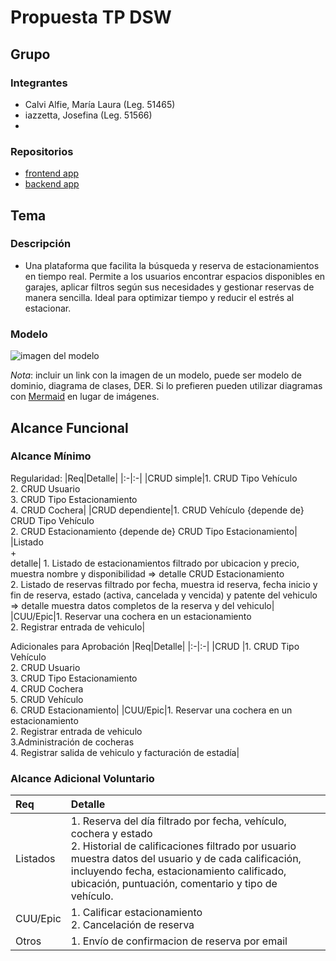 # Propuesta TP DSW

## Grupo
### Integrantes
* Calvi Alfie, María Laura (Leg. 51465)
* iazzetta, Josefina (Leg. 51566)
* 

### Repositorios
* [frontend app](https://github.com/lauracalvi5/tp-dsw-frontend-2025)
* [backend app](https://github.com/lauracalvi5/tp-dsw-backend-2025)


## Tema
### Descripción
* Una plataforma que facilita la búsqueda y reserva de estacionamientos en tiempo real. Permite a los usuarios encontrar espacios disponibles en garajes, aplicar filtros según sus necesidades y gestionar reservas de manera sencilla. Ideal para optimizar tiempo y reducir el estrés al estacionar.

### Modelo
![imagen del modelo]()

*Nota*: incluir un link con la imagen de un modelo, puede ser modelo de dominio, diagrama de clases, DER. Si lo prefieren pueden utilizar diagramas con [Mermaid](https://mermaid.js.org) en lugar de imágenes.

## Alcance Funcional 

### Alcance Mínimo

Regularidad:
|Req|Detalle|
|:-|:-|
|CRUD simple|1. CRUD Tipo Vehículo<br>2. CRUD Usuario<br>3. CRUD Tipo Estacionamiento<br>4. CRUD Cochera|
|CRUD dependiente|1. CRUD Vehículo {depende de} CRUD Tipo Vehículo<br>2. CRUD Estacionamiento {depende de} CRUD Tipo Estacionamiento|
|Listado<br>+<br>detalle| 1. Listado de estacionamientos filtrado por ubicacion y precio, muestra nombre y disponibilidad => detalle CRUD Estacionamiento<br> 2. Listado de reservas filtrado por fecha, muestra id reserva, fecha inicio y fin de reserva, estado (activa, cancelada y vencida) y patente del vehiculo => detalle muestra datos completos de la reserva y del vehiculo|
|CUU/Epic|1. Reservar una cochera en un estacionamiento <br>2. Registrar entrada de vehiculo|


Adicionales para Aprobación
|Req|Detalle|
|:-|:-|
|CRUD |1. CRUD Tipo Vehículo<br>2. CRUD Usuario<br>3. CRUD Tipo Estacionamiento<br>4. CRUD Cochera<br>5. CRUD Vehículo<br>6. CRUD Estacionamiento|
|CUU/Epic|1. Reservar una cochera en un estacionamiento <br>2. Registrar entrada de vehiculo<br>3.Administración de cocheras <br>4. Registrar salida de vehiculo y facturación de estadía|


### Alcance Adicional Voluntario


|Req|Detalle|
|:-|:-|
|Listados |1. Reserva del día filtrado por fecha, vehículo, cochera y estado <br>2. Historial de calificaciones filtrado por usuario muestra datos del usuario y de cada calificación, incluyendo fecha, estacionamiento calificado, ubicación, puntuación, comentario y tipo de vehículo.|
|CUU/Epic|1. Calificar estacionamiento<br>2. Cancelación de reserva|
|Otros|1. Envío de confirmacion de reserva por email|
